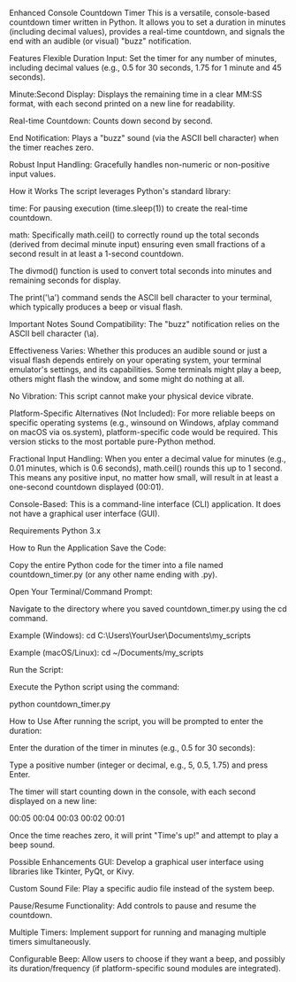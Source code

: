 Enhanced Console Countdown Timer
This is a versatile, console-based countdown timer written in Python. It allows you to set a duration in minutes (including decimal values), provides a real-time countdown, and signals the end with an audible (or visual) "buzz" notification.

Features
Flexible Duration Input: Set the timer for any number of minutes, including decimal values (e.g., 0.5 for 30 seconds, 1.75 for 1 minute and 45 seconds).

Minute:Second Display: Displays the remaining time in a clear MM:SS format, with each second printed on a new line for readability.

Real-time Countdown: Counts down second by second.

End Notification: Plays a "buzz" sound (via the ASCII bell character) when the timer reaches zero.

Robust Input Handling: Gracefully handles non-numeric or non-positive input values.

How it Works
The script leverages Python's standard library:

time: For pausing execution (time.sleep(1)) to create the real-time countdown.

math: Specifically math.ceil() to correctly round up the total seconds (derived from decimal minute input) ensuring even small fractions of a second result in at least a 1-second countdown.

The divmod() function is used to convert total seconds into minutes and remaining seconds for display.

The print('\a') command sends the ASCII bell character to your terminal, which typically produces a beep or visual flash.

Important Notes
Sound Compatibility: The "buzz" notification relies on the ASCII bell character (\a).

Effectiveness Varies: Whether this produces an audible sound or just a visual flash depends entirely on your operating system, your terminal emulator's settings, and its capabilities. Some terminals might play a beep, others might flash the window, and some might do nothing at all.

No Vibration: This script cannot make your physical device vibrate.

Platform-Specific Alternatives (Not Included): For more reliable beeps on specific operating systems (e.g., winsound on Windows, afplay command on macOS via os.system), platform-specific code would be required. This version sticks to the most portable pure-Python method.

Fractional Input Handling: When you enter a decimal value for minutes (e.g., 0.01 minutes, which is 0.6 seconds), math.ceil() rounds this up to 1 second. This means any positive input, no matter how small, will result in at least a one-second countdown displayed (00:01).

Console-Based: This is a command-line interface (CLI) application. It does not have a graphical user interface (GUI).

Requirements
Python 3.x

How to Run the Application
Save the Code:

Copy the entire Python code for the timer into a file named countdown_timer.py (or any other name ending with .py).

Open Your Terminal/Command Prompt:

Navigate to the directory where you saved countdown_timer.py using the cd command.

Example (Windows): cd C:\Users\YourUser\Documents\my_scripts

Example (macOS/Linux): cd ~/Documents/my_scripts

Run the Script:

Execute the Python script using the command:

python countdown_timer.py

How to Use
After running the script, you will be prompted to enter the duration:

Enter the duration of the timer in minutes (e.g., 0.5 for 30 seconds):

Type a positive number (integer or decimal, e.g., 5, 0.5, 1.75) and press Enter.

The timer will start counting down in the console, with each second displayed on a new line:

00:05
00:04
00:03
00:02
00:01

Once the time reaches zero, it will print "Time's up!" and attempt to play a beep sound.

Possible Enhancements
GUI: Develop a graphical user interface using libraries like Tkinter, PyQt, or Kivy.

Custom Sound File: Play a specific audio file instead of the system beep.

Pause/Resume Functionality: Add controls to pause and resume the countdown.

Multiple Timers: Implement support for running and managing multiple timers simultaneously.

Configurable Beep: Allow users to choose if they want a beep, and possibly its duration/frequency (if platform-specific sound modules are integrated).
